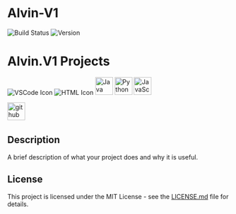 # Alvin-V1
![Build Status](https://img.shields.io/badge/build-passing-green)
![Version](https://img.shields.io/badge/version-1.0.0-blue)

# Alvin.V1 Projects

![VSCode Icon](https://img.icons8.com/color/48/000000/visual-studio-code-2019.png)
![HTML Icon](https://img.icons8.com/color/48/000000/html-5.png)
<img src="https://img.icons8.com/color/48/000000/java-coffee-cup-logo.png" alt="Java" width="40" height="40"/> 
<img src="https://img.icons8.com/color/48/000000/python.png" alt="Python" width="40" height="40"/>
<img src="https://img.icons8.com/color/48/000000/javascript.png" alt="JavaScript" width="40" height="40"/>


 <img src="https://cdn.jsdelivr.net/gh/devicons/devicon/icons/github/github-original.svg" height="40" alt="github logo"  />
  <img width="12" />

## Description
A brief description of what your project does and why it is useful.


## License
This project is licensed under the MIT License - see the [LICENSE.md](LICENSE.md) file for details.
